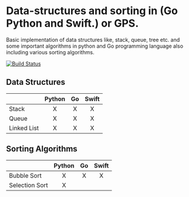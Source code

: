 # Data-structures and sorting in (Go Python and Swift.) or GPS.

Basic implementation of data structures like, stack, queue, tree etc. and some important algorithms in python and Go programming language also including various sorting algorithms.


[![Build Status](https://travis-ci.org/kiok46/Go-Python-Swift-data-structures-and-sorting.svg?branch=master)](https://travis-ci.org/kiok46/Go-Python-Swift-data-structures-and-sorting)


Data Structures
---------------


|       | Python    | Go    | Swift
| ------------- |:---------:|:-----:|:------:
| Stack         | X         | X     |  X  
| Queue         | X         | X     |  X  
| Linked List   | X         | X     |  X

Sorting Algorithms
------------------


|       | Python    | Go    | Swift
|:------------- |:---------:|:-----:|:------:
| Bubble Sort         | X         | X     |  X  
| Selection Sort         | X         |      |  

